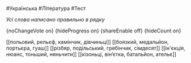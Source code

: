 #Українська #Література #Тест

*Усі слова написано правильно в рядку*

{noChangeVote on}
{hideProgress on}
{shareEnable off}
{hideCount on}

[[польовий, рельєф, камінчик, дівчиньці]]
[[боязкий, медальйон, портьєра, гуаш]]
[[різбяр, подільський, гребінчик, сімдесят]]
[[ін'єкція, нюанс, тоньший, няньчити]]
[[кізоньці, він’єтка, батальйон, ательє]]
